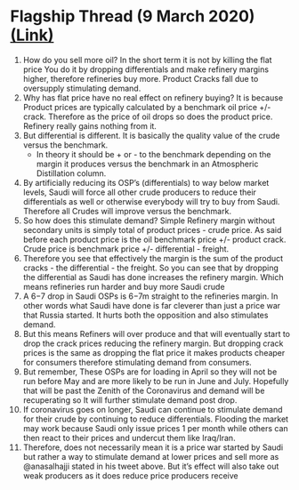 # Flagship Thread (9 March 2020) [(Link)](https://twitter.com/Big_Orrin/status/1236703607728345088)

1. How do you sell more oil? In the short term it is not by killing the flat price You do it by dropping differentials and make refinery margins higher, therefore refineries buy more.  Product Cracks fall due to oversupply stimulating demand.
2.  Why has flat price have no real effect on refinery buying? It is because Product prices are typically calculated by a benchmark oil price +/- crack. Therefore as the price of oil drops so does the product price. Refinery really gains nothing from it.
3. But differential is different. It is basically the quality value of the crude versus the benchmark. 
    - In theory it should be + or - to the benchmark depending on the margin it produces versus the benchmark in an Atmospheric Distillation column.
4. By artificially reducing its OSP’s (differentials) to way below market levels, Saudi will force all other crude producers to reduce their differentials as well or otherwise everybody will try to buy from Saudi. Therefore all Crudes will improve versus the benchmark.
5. So how does this stimulate demand? Simple Refinery margin without secondary units is simply total of product prices - crude price. As said before each product price is the oil benchmark price +/- product crack. Crude price is benchmark price +/- differential - freight.    
6. Therefore you see that effectively the margin is the  sum of the product cracks - the differential - the freight. So you can see that by dropping the differential as Saudi has done increases the refinery margin. Which means refineries run harder and buy more Saudi crude
7. A $6-$7 drop in Saudi OSPs is $6-$7m straight to the refineries margin. In other words what Saudi have done is far cleverer than just a price war that Russia started. It hurts both the opposition and also stimulates demand.
8. But this means Refiners will over produce and that will eventually start to drop the crack prices reducing the refinery margin. But dropping crack prices is the same as dropping the flat price it makes products cheaper for consumers therefore stimulating demand from consumers.
9. But remember, These OSPs are for loading in April so they will not be run before May and are more likely to be run in June and July. Hopefully that will be past the Zenith of the Coronavirus and demand will be recuperating so It will further stimulate demand post drop.
10. If coronavirus goes on longer, Saudi can continue to stimulate demand for their crude by continuing to reduce differentials. Flooding the market may work because Saudi only issue prices 1 per month while others can then react to their prices and undercut them like Iraq/Iran.
11. Therefore, does not necessarily mean it is a price war started by Saudi but rather a way to stimulate demand at lower prices and sell more as @anasalhajji stated in his tweet above. But it’s effect will also take out weak producers as it does reduce price producers receive